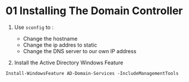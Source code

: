 # 01 Installing The Domain Controller

1. Use `sconfig` to :
    - Change the hostname
    - Change the ip addres to static
    - Change the DNS server to our own IP address

2. Install the Active Directory Windows Feature

````shell
Install-WindowsFeature AD-Domain-Services -IncludeManagementTools
````